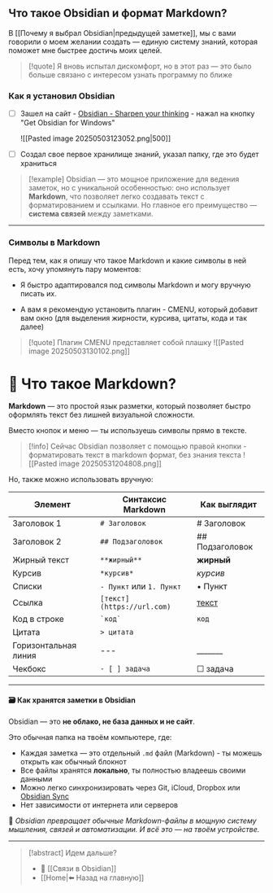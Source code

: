 ## Что такое Obsidian и формат Markdown?

В [[Почему я выбрал Obsidian|предыдущей заметке]], мы с вами говорили о моем желании создать — единую систему знаний, которая поможет мне быстрее достичь моих целей.

>[!quote] Я вновь испытал дискомфорт, но в этот раз — это было больше связано с интересом узнать программу по ближе

### Как я установил Obsidian

- [ ] Зашел на сайт - [Obsidian - Sharpen your thinking](https://obsidian.md) - нажал на кнопку "Get Obsidian for Windows"

	![[Pasted image 20250503123052.png|500]]

- [ ] Создал свое первое хранилище знаний, указал папку, где это будет храниться

>[!example]  Obsidian 
>— это мощное приложение для ведения заметок, но с уникальной особенностью: оно использует **Markdown**, что позволяет легко создавать текст с форматированием и ссылками. Но главное его преимущество — **система связей** между заметками.


---
### Символы в Markdown

Перед тем, как я опишу что такое Markdown и какие символы в ней есть, хочу упомянуть пару моментов:

-  Я быстро адаптировался под символы Markdown и могу вручную писать их.

- А вам я рекомендую установить плагин - CMENU, который добавит вам окно (для выделения жирности, курсива, цитаты, кода и так далее)

>[!quote] Плагин CMENU представляет собой плашку
>![[Pasted image 20250503130102.png]]


# 📄 Что такое Markdown?

**Markdown** — это простой язык разметки, который позволяет быстро оформлять текст без лишней визуальной сложности.  

Вместо кнопок и меню — ты используешь символы прямо в тексте.

>[!info] Сейчас Obsidian позволяет с помощью правой кнопки - форматировать текст в markdown формат, без знания текста
>![[Pasted image 20250531204808.png]]

Но, также можно использовать вручную:

| Элемент              | Синтаксис Markdown         | Как выглядит             |
| -------------------- | -------------------------- | ------------------------ |
| Заголовок 1          | `# Заголовок`              | # Заголовок              |
| Заголовок 2          | `## Подзаголовок`          | ## Подзаголовок          |
| Жирный текст         | `**жирный**`               | **жирный**               |
| Курсив               | `*курсив*`                 | *курсив*                 |
| Списки               | `- Пункт` или `1. Пункт`   | • Пункт                  |
| Ссылка               | `[текст](https://url.com)` | [текст](https://url.com) |
| Код в строке         | `` `код` ``                | `код`                    |
| Цитата               | `> цитата`                 |                          |
| Горизонтальная линия | ---                        | _______                  |
| Чекбокс              | `- [ ] задача`             | ☐ задача                 |

---
#### 🗃 Как хранятся заметки в Obsidian

Obsidian — это **не облако, не база данных и не сайт**. 

Это обычная папка на твоём компьютере, где:

- Каждая заметка — это отдельный `.md` файл (Markdown) - ты можешь открыть как обычный блокнот
- Все файлы хранятся **локально**, ты полностью владеешь своими данными
- Можно легко синхронизировать через Git, iCloud, Dropbox или [Obsidian Sync](https://obsidian.md/sync)
- Нет зависимости от интернета или серверов


📌 *Obsidian превращает обычные Markdown-файлы в мощную систему мышления, связей и автоматизации. И всё это — на твоём устройстве.*

---

> [!abstract] Идем дальше?
> - 🧠 [[Связи в Obsidian]]
> - [[Home|⬅️ Назад на главную]]